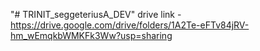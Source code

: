 "# TRINIT_seggeteriusA_DEV" 
drive link  -  https://drive.google.com/drive/folders/1A2Te-eFTv84jRV-hm_wEmqkbWMKFk3Ww?usp=sharing
